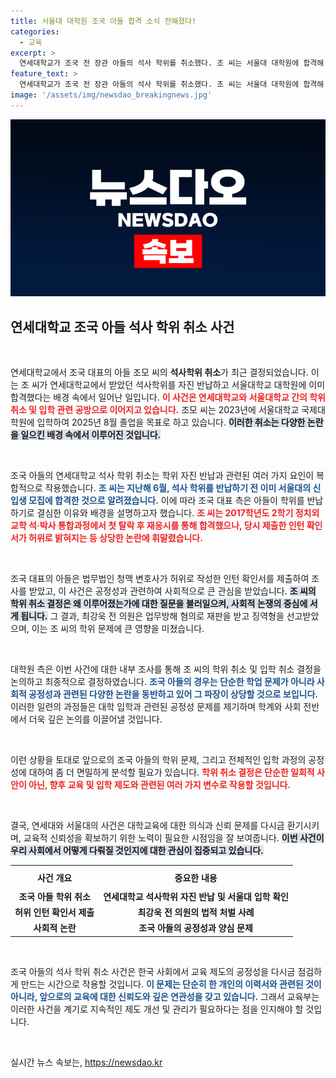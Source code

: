 ```yaml
---
title: 서울대 대학원 조국 아들 합격 소식 전해졌다!
categories:
  - 교육
excerpt: >
  연세대학교가 조국 전 장관 아들의 석사 학위를 취소했다. 조 씨는 서울대 대학원에 합격해 2025년 졸업 예정. 허위 인턴 확인서 발급 논란이 불거지며 복잡한 상황이 계속되고 있다. 클릭해서 그 배경을 확인해보세요!
feature_text: >
  연세대학교가 조국 전 장관 아들의 석사 학위를 취소했다. 조 씨는 서울대 대학원에 합격해 2025년 졸업 예정. 허위 인턴 확인서 발급 논란이 불거지며 복잡한 상황이 계속되고 있다. 클릭해서 그 배경을 확인해보세요!
image: '/assets/img/newsdao_breakingnews.jpg'
---
```


<p><img src="/assets/img/newsdao_breakingnews.jpg" alt="flaretime 속보" /></p>

<h2 data-ke-size="size26">연세대학교 조국 아들 석사 학위 취소 사건</h2>

<p data-ke-size="size16">&nbsp;</p>

<p>연세대학교에서 조국 대표의 아들 조모 씨의 <b>석사학위 취소</b>가 최근 결정되었습니다. 이는 조 씨가 연세대학교에서 받았던 석사학위를 자진 반납하고 서울대학교 대학원에 이미 합격했다는 배경 속에서 일어난 일입니다. <b><span style="color: #ee2323;">이 사건은 연세대학교와 서울대학교 간의 학위 취소 및 입학 관련 공방으로 이어지고 있습니다.</span></b> 조모 씨는 2023년에 서울대학교 국제대학원에 입학하여 2025년 8월 졸업을 목표로 하고 있습니다. <b><span style="background-color: #21538527;">이러한 취소는 다양한 논란을 일으킨 배경 속에서 이루어진 것입니다.</span></b></p>

<p data-ke-size="size16">&nbsp;</p>

<p>조국 아들의 연세대학교 석사 학위 취소는 학위 자진 반납과 관련된 여러 가지 요인이 복합적으로 작용했습니다. <b><span style="color: #1a5490;">조 씨는 지난해 6월, 석사 학위를 반납하기 전 이미 서울대의 신입생 모집에 합격한 것으로 알려졌습니다.</span></b> 이에 따라 조국 대표 측은 아들이 학위를 반납하기로 결심한 이유와 배경을 설명하고자 했습니다. <b><span style="color: #ee2323;">조 씨는 2017학년도 2학기 정치외교학 석·박사 통합과정에서 첫 탈락 후 재응시를 통해 합격했으나, 당시 제출한 인턴 확인서가 허위로 밝혀지는 등 상당한 논란에 휘말렸습니다.</span></b> </p>

<p data-ke-size="size16">&nbsp;</p>

<p>조국 대표의 아들은 법무법인 청맥 변호사가 허위로 작성한 인턴 확인서를 제출하여 조사를 받았고, 이 사건은 공정성과 관련하여 사회적으로 큰 관심을 받았습니다. <b><span style="background-color: #21538527;">조 씨의 학위 취소 결정은 왜 이루어졌는가에 대한 질문을 불러일으켜, 사회적 논쟁의 중심에 서게 됩니다.</span></b> 그 결과, 최강욱 전 의원은 업무방해 혐의로 재판을 받고 징역형을 선고받았으며, 이는 조 씨의 학위 문제에 큰 영향을 미쳤습니다. </p>

<p data-ke-size="size16">&nbsp;</p>

<p>대학원 측은 이번 사건에 대한 내부 조사를 통해 조 씨의 학위 취소 및 입학 취소 결정을 논의하고 최종적으로 결정하였습니다. <b><span style="color: #1a5490;">조국 아들의 경우는 단순한 학업 문제가 아니라 사회적 공정성과 관련된 다양한 논란을 동반하고 있어 그 파장이 상당할 것으로 보입니다.</span></b> 이러한 일련의 과정들은 대학 입학과 관련된 공정성 문제를 제기하며 학계와 사회 전반에서 더욱 깊은 논의를 이끌어낼 것입니다. </p>

<p data-ke-size="size16">&nbsp;</p>

<p>이런 상황을 토대로 앞으로의 조국 아들의 학위 문제, 그리고 전체적인 입학 과정의 공정성에 대하여 좀 더 면밀하게 분석할 필요가 있습니다. <b><span style="color: #ee2323;">학위 취소 결정은 단순한 일회적 사안이 아닌, 향후 교육 및 입학 제도와 관련된 여러 가지 변수로 작용할 것입니다.</span></b> </p>

<p data-ke-size="size16">&nbsp;</p>

<p>결국, 연세대와 서울대의 사건은 대학교육에 대한 의식과 신뢰 문제를 다시금 환기시키며, 교육적 신뢰성을 확보하기 위한 노력이 필요한 시점임을 잘 보여줍니다. <b><span style="background-color: #21538527;">이번 사건이 우리 사회에서 어떻게 다뤄질 것인지에 대한 관심이 집중되고 있습니다.</span></b></p>

<table style="width: 100%;">
  <tr>
    <th style="text-align: center; height: 30px;"><b>사건 개요</b></th>
    <th style="text-align: center; height: 30px;"><b>중요한 내용</b></th>
  </tr>
  <tr>
    <td style="text-align: center; height: 17px;"><b>조국 아들 학위 취소</b></td>
    <td style="text-align: center; height: 17px;"><b>연세대학교 석사학위 자진 반납 및 서울대 입학 확인</b></td>
  </tr>
  <tr>
    <td style="text-align: center; height: 17px;"><b>허위 인턴 확인서 제출</b></td>
    <td style="text-align: center; height: 17px;"><b>최강욱 전 의원의 법적 처벌 사례</b></td>
  </tr>
  <tr>
    <td style="text-align: center; height: 17px;"><b>사회적 논란</b></td>
    <td style="text-align: center; height: 17px;"><b>조국 아들의 공정성과 양심 문제</b></td>
  </tr>
</table>

<p data-ke-size="size16">&nbsp;</p>

<p>조국 아들의 석사 학위 취소 사건은 한국 사회에서 교육 제도의 공정성을 다시금 점검하게 만드는 시간으로 작용할 것입니다. <b><span style="color: #1a5490;">이 문제는 단순히 한 개인의 이력서와 관련된 것이 아니라, 앞으로의 교육에 대한 신뢰도와 깊은 연관성을 갖고 있습니다.</span></b> 그래서 교육부는 이러한 사건을 계기로 지속적인 제도 개선 및 관리가 필요하다는 점을 인지해야 할 것입니다. </p>

<p data-ke-size="size16">&nbsp;</p>
실시간 뉴스 속보는, <a href="https://newsdao.kr" rel="dofollow">https://newsdao.kr</a>



